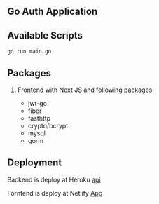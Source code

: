 ## Go Auth Application

## Available Scripts

```
go run main.go
```

## Packages

1. Frontend with Next JS and following packages

   - jwt-go
   - fiber
   - fasthttp
   - crypto/bcrypt
   - mysql
   - gorm

## Deployment

Backend is deploy at Heroku [api]()

Forntend is deploy at Netlify [App](https://go-react-auth-app.netlify.app/)
